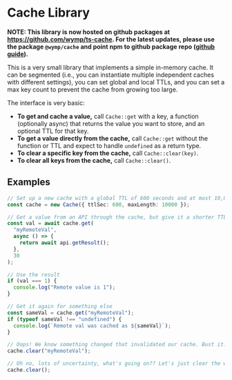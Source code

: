 Cache Library
==========================================================================================

**NOTE: This library is now hosted on github packages at
https://github.com/wymp/ts-cache. For the latest updates, please use the package
`@wymp/cache` and point npm to github package repo
([github guide](https://help.github.com/en/packages/using-github-packages-with-your-projects-ecosystem/configuring-npm-for-use-with-github-packages)).**

This is a very small library that implements a simple in-memory cache. It can be segmented (i.e.,
you can instantiate multiple independent caches with different settings), you can set global and
local TTLs, and you can set a max key count to prevent the cache from growing too large.

The interface is very basic:

* **To get and cache a value,** call `Cache::get` with a key, a function (optionally async) that
  returns the value you want to store, and an optional TTL for that key.
* **To get a value directly from the cache,** call `Cache::get` without the function or TTL and expect
  to handle `undefined` as a return type.
* **To clear a specific key from the cache,** call `Cache::clear(key)`.
* **To clear all keys from the cache,** call `Cache::clear()`.

## Examples

```ts
// Set up a new cache with a global TTL of 600 seconds and at most 10,000 keys
const cache = new Cache({ ttlSec: 600, maxLength: 10000 });

// Get a value from an API through the cache, but give it a shorter TTL
const val = await cache.get(
  "myRemoteVal",
  async () => {
    return await api.getResult();
  }, 
  30
);

// Use the result
if (val === 1) {
  console.log("Remote value is 1");
}

// Get it again for something else
const sameVal = cache.get("myRemoteVal");
if (typeof sameVal !== "undefined") {
  console.log(`Remote val was cached as ${sameVal}`);
}

// Oops! We know something changed that invalidated our cache. Bust it.
cache.clear("myRemoteVal");

// Oh no, lots of uncertainty, what's going on?? Let's just clear the whole cache to be safe....
cache.clear();
```


